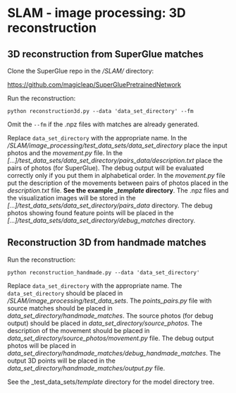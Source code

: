 # SLAM - image processing: 3D reconstruction

## 3D reconstruction from SuperGlue matches

Clone the SuperGlue repo in the _/SLAM/_ directory: 

https://github.com/magicleap/SuperGluePretrainedNetwork

Run the reconstruction:

`python reconstruction3d.py --data 'data_set_directory' --fm`

Omit the `--fm` if the .npz files with matches are already generated.

Replace `data_set_directory` with the appropriate name.
In the */SLAM/image_processing/test_data_sets/data_set_directory* place the 
input photos and the *movement.py* file. In the *[...]/test_data_sets/data_set_directory/pairs_data/description.txt* place the pairs of photos (for SuperGlue). The debug output will be evaluated correctly only if you put them in alphabetical order. In the *movement.py* file put the description of the movements
between pairs of photos placed in the *description.txt* file. **See the example __template_ directory**. The .npz files and the visualization images will be stored in 
the *[...]/test_data_sets/data_set_directory/pairs_data* directory. The debug photos
showing found feature points will be placed in the *[...]/test_data_sets/data_set_directory/debug_matches* directory.

## Reconstruction 3D from handmade matches

Run the reconstruction:

`python reconstruction_handmade.py --data 'data_set_directory'`

Replace `data_set_directory` with the appropriate name.
The `data_set_directory` should be placed in _/SLAM/image_processing/test_data_sets_.
The _points_pairs.py_ file with source matches should be placed in _data_set_directory/handmade_matches_. The source photos (for debug output) should be placed in
_data_set_directory/source_photos_. The description of the movement should be placed in
_data_set_directory/source_photos/movement.py_ file. The debug output photos will be placed
in _data_set_directory/handmade_matches/debug_handmade_matches_. The output 3D points will be 
placed in the _data_set_directory/handmade_matches/output.py_ file.

See the _test_data_sets/_template_ directory for the model directory tree.




<!-- Our current command:

`./match_pairs.py --input_dir ../image_processing/test_data_sets/circle_with_chess/ --output_dir ../image_processing/test_data_sets/circle_with_chess/pairs_data/ --input_pairs ../image_processing/test_data_sets/circle_with_chess/description.txt --viz --fast_viz --resize -1 --match_threshold 0.3 --shuffle --max_keypoints 50 --nms_radius 30`

`./match_pairs.py --input_dir ../image_processing/test_data_sets/jbl_test_photos/ --output_dir ../image_processing/test_data_sets/jbl_test_photos/jbl_pairs/ --input_pairs ../image_processing/test_data_sets/jbl_test_photos/jbl_pairs/description.txt --viz --fast_viz --resize -1 --match_threshold 0.3 --shuffle --max_keypoints 50 --nms_radius 30`

Previous description: 
`./match_pairs.py --input_dir arg --output_dir arg --input_pairs arg --viz --resize -1 --match_threshold 0.2 --max_keypoints 100`

`--input_dir` - directory with imput photos

`--output_dir` - directory to dump .npz results

`--input_pairs` - path to text description file: one line contains one pair, example: im1.jpg im2.jpg

`--viz` - put this option to visualize results (optional)

`--resize -1` - for not changing the output photo size!

`--match_threshold 0.2` - pairs accuracy tolerance

`--max_keypoints 100` - maximum number of keypoints to process -->